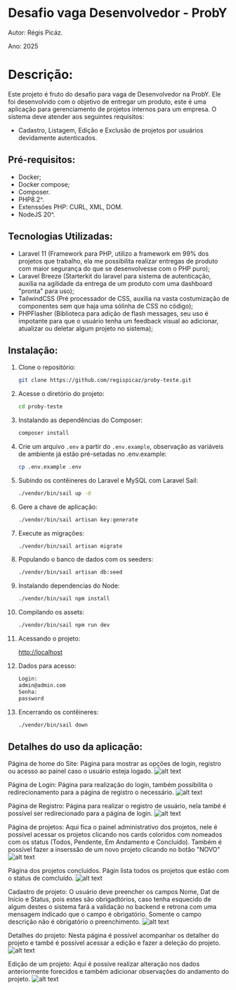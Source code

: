 # Desafio vaga Desenvolvedor - ProbY

Autor: Régis Picáz.

Ano: 2025

# Descrição:

Este projeto é fruto do desafio para vaga de Desenvolvedor na ProbY.
Ele foi desenvolvido com o objetivo de entregar um produto, este é uma aplicação para gerenciamento de projetos internos para um empresa.
O sistema deve atender aos seguintes requisitos:

-   Cadastro, Listagem, Edição e Exclusão de projetos por usuários devidamente autenticados.

## Pré-requisitos:

-   Docker;
-   Docker compose;
-   Composer.
-  PHP8.2^.
-  Extenssões PHP: CURL, XML, DOM.
- NodeJS 20^.


## Tecnologias Utilizadas:
- Laravel 11 (Framework para PHP, utilizo a framework em 99% dos projetos que trabalho, ela me possibilita realizar entregas de produto com maior segurança do que se desenvolvesse com o PHP puro);
- Laravel Breeze (Starterkit do laravel para sistema de autenticação, auxilia na agilidade da entrega de um produto com uma dashboard "pronta" para uso);
- TailwindCSS (Pré processador de CSS, auxilia na vasta costumização de componentes sem que haja uma sólinha de CSS no código);
- PHPFlasher (Biblioteca para adição de flash messages, seu uso é impotante para que o usuário tenha um feedback visual ao adicionar, atualizar ou deletar algum projeto no sistema);

## Instalação:

1. Clone o repositório:

    ```bash
    git clone https://github.com/regispicaz/proby-teste.git
    ```

2. Acesse o diretório do projeto:

    ```bash
    cd proby-teste
    ```

3. Instalando as dependências do Composer:

    ```bash
    composer install
    ```

4. Crie um arquivo `.env` a partir do `.env.example`, observação as variáveis de ambiente já estão pré-setadas no .env.example:

    ```bash
    cp .env.example .env
    ```

5. Subindo os contêineres do Laravel e MySQL com Laravel Sail:

    ```bash
    ./vendor/bin/sail up -d
    ```

6. Gere a chave de aplicação:

    ```bash
    ./vendor/bin/sail artisan key:generate
    ```

7. Execute as migrações:

    ```bash
    ./vendor/bin/sail artisan migrate
    ```

8. Populando o banco de dados com os seeders:

    ```bash
    ./vendor/bin/sail artisan db:seed
    ```

9. Instalando dependencias do Node:

    ```bash
    ./vendor/bin/sail npm install
    ```

10. Compilando os assets:

    ```bash
    ./vendor/bin/sail npm run dev
    ```

11. Acessando o projeto:

    [http://localhost](http://localhost)

12. Dados para acesso:

    ```bash
    Login:
    admin@admin.com
    Senha:
    password
    ```

99. Encerrando os contêineres:

    ```bash
    ./vendor/bin/sail down
    ```


## Detalhes do uso da aplicação:
Página de home do Site:
Página para mostrar as opções de login, registro ou acesso ao painel caso o usuário esteja logado.
![alt text](readme_data/home.png)

Página de Login:
Página para realização do login, também possíbilita o redirecionamento para a página de registro o necessário. 
![alt text](readme_data/login.png)

Página de Registro:
Página para realizar o registro de usuário, nela també é possível ser redirecionado para a página de login. 
![alt text](readme_data/register.png)

Página de projetos:
Aqui fica o painel administrativo dos projetos, nele é possível acessar os projetos clicando nos cards coloridos com nomeados com os status (Todos, Pendente, Em Andamento e Concluído).
Também é possível fazer a inserssão de um novo projeto clicando no botão "NOVO" 
![alt text](readme_data/projs.png)

Página dos projetos concluídos.
Págin lista todos os projetos que estão com o status de comcluído. 
![alt text](readme_data/completed.png)

Cadastro de projeto:
O usuário deve preencher os campos Nome, Dat de Início e Status, pois estes são obrigadtórios, caso tenha esquecido de algum destes o sistema fará a validação no backend e retrona com uma mensagem indicado que o campo é obrigatório.
Somente o campo descrição não é obrigatório o preenchimento.
![alt text](readme_data/new-proj.png)

Detalhes do projeto:
Nesta página é possível acompanhar os detalher do projeto e també é possível acessar a edição e fazer a deleção do projeto. 
![alt text](readme_data/details.png)


Edição de um projeto:
Aqui é possíve realizar alteração nos dados anteriormente forecidos e também adicionar observações do andamento do projeto.
![alt text](readme_data/edit.png)

